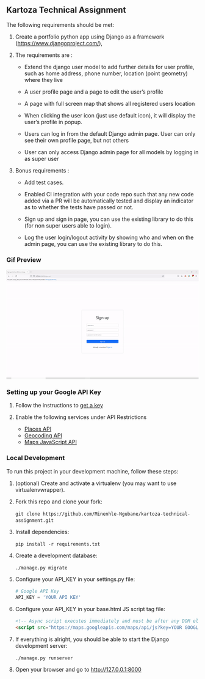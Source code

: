 ## Kartoza Technical Assignment

The following requirements should be met:

1. Create a portfolio python app using Django as a framework (https://www.djangoproject.com/),

2. The requirements are :
    - Extend the django user model to add further details for user profile, such as home address, phone number, location (point geometry) where they live 

    - A user profile page and a page to edit the user’s profile

    - A page with full screen map that shows all registered users location

    - When clicking the user icon (just use default icon), it will display the user’s
    profile in popup. 

    - Users can log in from the default Django admin page. User can only see
    their own profile page, but not others

    - User can only access Django admin page for all models by logging in as
    super user 

3. Bonus requirements :
    - Add test cases.

    - Enabled CI integration with your code repo such that any new code added via a PR will be  automatically tested and display an indicator as to whether the tests have passed or not.

    - Sign up and sign in page, you can use the existing library to do this (for non super users able to login).

    - Log the user login/logout activity by showing who and when on the admin page, you can use the existing library to do this.

### Gif Preview
![](kartoza-assignment-demo.gif)

### Setting up your Google API Key
1. Follow the instructions to [get a key](https://developers.google.com/maps/documentation/javascript/get-api-key "get a key")

2. Enable the following services under API Restrictions
    - [Places API](https://developers.google.com/maps/documentation/places/web-service/overview "Places API")
    - [Geocoding API](https://developers.google.com/maps/documentation/geocoding/overview "Geocoding API")
    - [Maps JavaScript API](https://developers.google.com/maps/documentation/javascript/overview "Maps JavaScript API")

### Local Development
To run this project in your development machine, follow these steps:

1. (optional) Create and activate a virtualenv (you may want to use virtualenvwrapper).

2. Fork this repo and clone your fork:

    `git clone https://github.com/Minenhle-Ngubane/kartoza-technical-assignment.git`

3. Install dependencies:

    `pip install -r requirements.txt`

4. Create a development database:

    `./manage.py migrate`

5. Configure your API_KEY in your settings.py file:

    ```python
    # Google API Key
    API_KEY = 'YOUR API KEY'
    ```

6. Configure your API_KEY in your base.html JS script tag file:
    ```html
    <!-- Async script executes immediately and must be after any DOM elements used in callback. -->
    <script src="https://maps.googleapis.com/maps/api/js?key=YOUR GOOGLE API KEY GOES HERE&libraries=places&callback=initMap"async></script>
    ```

7. If everything is alright, you should be able to start the Django development server:

    `./manage.py runserver`

8. Open your browser and go to http://127.0.0.1:8000


